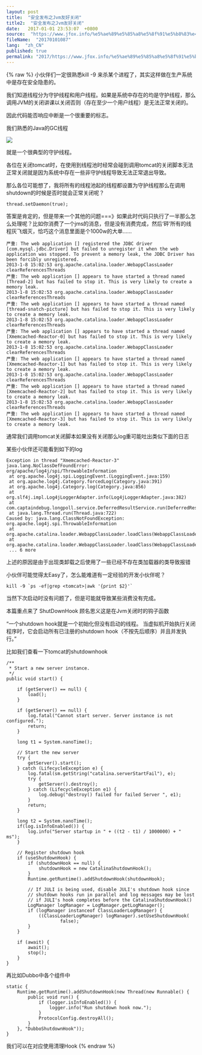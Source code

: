 ```yaml
---
layout: post
title:  "安全发布之Jvm友好关闭"
title2:  "安全发布之Jvm友好关闭"
date:   2017-01-01 23:53:07  +0800
source:  "https://www.jfox.info/%e5%ae%89%e5%85%a8%e5%8f%91%e5%b8%83%e4%b9%8bjvm%e5%8f%8b%e5%a5%bd%e5%85%b3%e9%97%ad.html"
fileName:  "20170101087"
lang:  "zh_CN"
published: true
permalink: "2017/https://www.jfox.info/%e5%ae%89%e5%85%a8%e5%8f%91%e5%b8%83%e4%b9%8bjvm%e5%8f%8b%e5%a5%bd%e5%85%b3%e9%97%ad.html"
---
```

{% raw %}
小伙伴们一定很熟悉kill -9 来杀某个进程了，其实这样做在生产系统中是存在安全隐患的。

我们知道线程分为守护线程和用户线程。如果是系统中存在的均是守护线程，那么调用JVM的关闭讲课以关闭否则（存在至少一个用户线程）是无法正常关闭的。

因此代码能否响应中断是一个很重要的标志。

我们熟悉的Java的GC线程

![](bad2e38.png)

就是一个很典型的守护线程。

各位在关闭tomcat时，在使用到线程池时经常会碰到调用tomcat的关闭脚本无法正常关闭就是因为系统中存在一些非守护线程导致无法正常退出导致。

那么各位可能想了，我将所有的线程池起的线程都设置为守护线程那么在调用shutdown的时候是否时就会正常关闭呢？

    thread.setDaemon(true);

答案是肯定的，但是带来一个其他的问题===》如果此时代码只执行了一半那么怎么处理呢？比如你消费了一个jms的消息，但是没有消费完成，然后‘砰’所有的线程灰飞烟灭，恰巧这个消息里面是个1000w的大单……

    严重: The web application [] registered the JDBC driver [com.mysql.jdbc.Driver] but failed to unregister it when the web application was stopped. To prevent a memory leak, the JDBC Driver has been forcibly unregistered. 
    2013-1-8 15:02:53 org.apache.catalina.loader.WebappClassLoader clearReferencesThreads 
    严重: The web application [] appears to have started a thread named [Thread-2] but has failed to stop it. This is very likely to create a memory leak. 
    2013-1-8 15:02:53 org.apache.catalina.loader.WebappClassLoader clearReferencesThreads 
    严重: The web application [] appears to have started a thread named [thread-snatch-picture] but has failed to stop it. This is very likely to create a memory leak. 
    2013-1-8 15:02:53 org.apache.catalina.loader.WebappClassLoader clearReferencesThreads 
    严重: The web application [] appears to have started a thread named [Xmemcached-Reactor-0] but has failed to stop it. This is very likely to create a memory leak. 
    2013-1-8 15:02:53 org.apache.catalina.loader.WebappClassLoader clearReferencesThreads 
    严重: The web application [] appears to have started a thread named [Xmemcached-Reactor-1] but has failed to stop it. This is very likely to create a memory leak. 
    2013-1-8 15:02:53 org.apache.catalina.loader.WebappClassLoader clearReferencesThreads 
    严重: The web application [] appears to have started a thread named [Xmemcached-Reactor-2] but has failed to stop it. This is very likely to create a memory leak. 
    2013-1-8 15:02:53 org.apache.catalina.loader.WebappClassLoader clearReferencesThreads 
    严重: The web application [] appears to have started a thread named [Xmemcached-Reactor-3] but has failed to stop it. This is very likely to create a memory leak. 
    

通常我们调用tomcat关闭脚本如果没有关闭那么log重可能吐出类似下面的日志

某些小伙伴还可能看到如下的log

    Exception in thread "Xmemcached-Reactor-3" java.lang.NoClassDefFoundError: org/apache/log4j/spi/ThrowableInformation
     at org.apache.log4j.spi.LoggingEvent.(LoggingEvent.java:159)
     at org.apache.log4j.Category.forcedLog(Category.java:391)
     at org.apache.log4j.Category.log(Category.java:856)
     at org.slf4j.impl.Log4jLoggerAdapter.info(Log4jLoggerAdapter.java:382)
     at com.captaindebug.longpoll.service.DeferredResultService.run(DeferredResultService.java:75)
     at java.lang.Thread.run(Thread.java:722)
    Caused by: java.lang.ClassNotFoundException: org.apache.log4j.spi.ThrowableInformation
     at org.apache.catalina.loader.WebappClassLoader.loadClass(WebappClassLoader.java:1714)
     at org.apache.catalina.loader.WebappClassLoader.loadClass(WebappClassLoader.java:1559)
     ... 6 more

上述的原因是由于出现类卸载之后使用了一些已经不存在类加载器的类导致报错

小伙伴可能觉得太Easy了，怎么能难道有一定经验的开发小伙伴呢？

    kill -9 `ps -ef|grep <tomcat>|awk '{print $2}'`

当然下次启动时没有问题了，但是可能就导致某些消费没有完成。

本篇重点来了 ShutDownHook 顾名思义这是在Jvm关闭时的钩子函数

“一个shutdown hook就是一个初始化但没有启动的线程。 当虚拟机开始执行关闭程序时，它会启动所有已注册的shutdown hook（不按先后顺序）并且并发执行。”

比如我们查看一下tomcat的shutdownhook

    /**
     * Start a new server instance.
     */
    public void start() {
     
        if (getServer() == null) {
            load();
        }
     
        if (getServer() == null) {
            log.fatal("Cannot start server. Server instance is not configured.");
            return;
        }
     
        long t1 = System.nanoTime();
     
        // Start the new server
        try {
            getServer().start();
        } catch (LifecycleException e) {
            log.fatal(sm.getString("catalina.serverStartFail"), e);
            try {
                getServer().destroy();
            } catch (LifecycleException e1) {
                log.debug("destroy() failed for failed Server ", e1);
            }
            return;
        }
     
        long t2 = System.nanoTime();
        if(log.isInfoEnabled()) {
            log.info("Server startup in " + ((t2 - t1) / 1000000) + " ms");
        }
     
        // Register shutdown hook
        if (useShutdownHook) {
            if (shutdownHook == null) {
                shutdownHook = new CatalinaShutdownHook();
            }
            Runtime.getRuntime().addShutdownHook(shutdownHook);
     
            // If JULI is being used, disable JULI's shutdown hook since
            // shutdown hooks run in parallel and log messages may be lost
            // if JULI's hook completes before the CatalinaShutdownHook()
            LogManager logManager = LogManager.getLogManager();
            if (logManager instanceof ClassLoaderLogManager) {
                ((ClassLoaderLogManager) logManager).setUseShutdownHook(
                        false);
            }
        }
     
        if (await) {
            await();
            stop();
        }
    }

再比如Dubbo中各个组件中

    static {
        Runtime.getRuntime().addShutdownHook(new Thread(new Runnable() {
            public void run() {
                if (logger.isInfoEnabled()) {
                    logger.info("Run shutdown hook now.");
                }
                ProtocolConfig.destroyAll();
            }
        }, "DubboShutdownHook"));
    }

我们可以在对应使用清理Hook
{% endraw %}